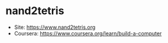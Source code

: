 # nand2tetris
- Site: https://www.nand2tetris.org
- Coursera: https://www.coursera.org/learn/build-a-computer
